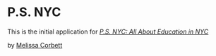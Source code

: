 # P.S. NYC

This is the initial application for 
[*P.S. NYC: All About Education in NYC*](http://mcorbett.com)

by [Melissa Corbett](http://mcorbett.com)
